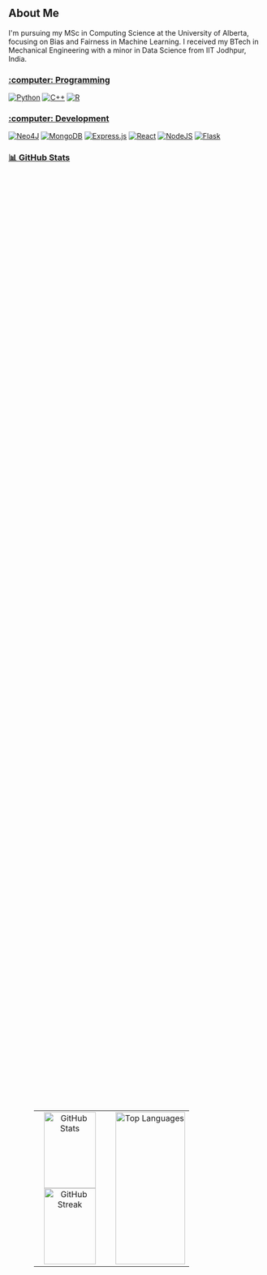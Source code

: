 ## About Me
I'm pursuing my MSc in Computing Science at the University of Alberta, focusing on Bias and Fairness in Machine Learning. I received my BTech in Mechanical Engineering with a minor in Data Science from IIT Jodhpur, India.



 <h3><u>:computer: Programming </u> </h3>

[![Python](https://img.shields.io/badge/Python-3776AB?logo=python&logoColor=fff)](#)
[![C++](https://img.shields.io/badge/C++-%2300599C.svg?logo=c%2B%2B&logoColor=white)](#)
[![R](https://img.shields.io/badge/R-%23276DC3.svg?logo=r&logoColor=white)](#)

<h3><u>:computer: Development </u> </h3>

[![Neo4J](https://img.shields.io/badge/Neo4j-008CC1?logo=neo4j&logoColor=white)](#)
[![MongoDB](https://img.shields.io/badge/MongoDB-%234ea94b.svg?logo=mongodb&logoColor=white)](#)
[![Express.js](https://img.shields.io/badge/Express.js-%23404d59.svg?logo=express&logoColor=%2361DAFB)](#)
[![React](https://img.shields.io/badge/React-%2320232a.svg?logo=react&logoColor=%2361DAFB)](#)
[![NodeJS](https://img.shields.io/badge/Node.js-6DA55F?logo=node.js&logoColor=white)](#)
[![Flask](https://img.shields.io/badge/Flask-000?logo=flask&logoColor=fff)](#)

<h3><u>📊 GitHub Stats </u> </h3>

<div style="display: flex; justify-content: center; align-items: center; height: 100vh; width: 100%;">
  <table style="width: 80%; table-layout: fixed; border: none; border-spacing: 0; padding: 0;">
    <tr>
      <!-- Left column with stacked images -->
      <td style="vertical-align: top; width: 50%; padding-right: 20px; text-align: center;">
        <div>
          <img src="https://github-readme-stats.vercel.app/api?username=noopur-zambare&theme=radical&hide_border=false&include_all_commits=true&count_private=true" alt="GitHub Stats" style="height: 150px; width: 90%;" />
        </div>
        <div>
          <img src="https://github-readme-streak-stats.herokuapp.com/?user=noopur-zambare&theme=radical&hide_border=false" alt="GitHub Streak" style="height: 150px; width: 90%;" />
        </div>
      </td>
      <!-- Right column with top languages image -->
      <td style="vertical-align: top; width: 50%; text-align: center;">
        <img src="https://github-readme-stats.vercel.app/api/top-langs/?username=noopur-zambare&theme=radical&hide_border=false" alt="Top Languages" style="height: 300px; width: 100%;" />
      </td>
    </tr>
  </table>
</div>









